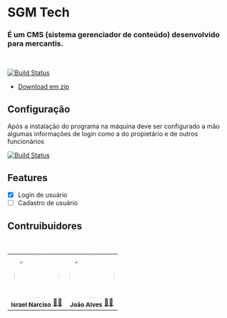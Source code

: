 # SGM Tech
### É um CMS (sistema gerenciador de conteúdo) desenvolvido para mercantis.

<br/>

[![Build Status](https://img.shields.io/badge/Java-ED8B00?style=for-the-badge&logo=java&logoColor=white)](https://github.com/IsraelSnar/gerenciador-mercantil)

- [Download em zip](https://github.com/IsraelSnar/gerenciador-mercantil/archive/refs/heads/master.zip)

## Configuração
Após a instalação do programa na máquina deve ser configurado a mão algumas informações de login como a do propietário e de outros funcionários

[![Build Status](https://img.shields.io/static/v1?label=Java&message=passing&color=&style=plastic&logo=java)](https://github.com/IsraelSnar/gerenciador-mercantil)

<!-- comentário -->




## Features
- [x] Login de usuário
- [ ] Cadastro de usuário
<!--
- [ ] Caixa
- [ ] Estoque
- [ ] Vendas
- [ ] Saldo 
-->

## Contruibuidores

<table>
<tr>
    <td align="center">
    <a href="#">
    <img style="border-radius: 50%;" src="https://avatars.githubusercontent.com/u/61364165?s=96&v=4" width="100px;" height="96" alt=""/><br />
    <sub><b>Israel Narciso</b></sub></a>
    <a href="#" title="">👨‍🚀</a></td><br/>
    <td align="center">
    <a href="#"><img style="border-radius: 50%;" src="https://avatars.githubusercontent.com/u/38361266?v=4" width="100px;" height="96" alt=""/><br />
    <sub><b>João Alves</b></sub></a>
    <a href="#" title="">👨‍🚀</a></td>
</tr>
</table>

